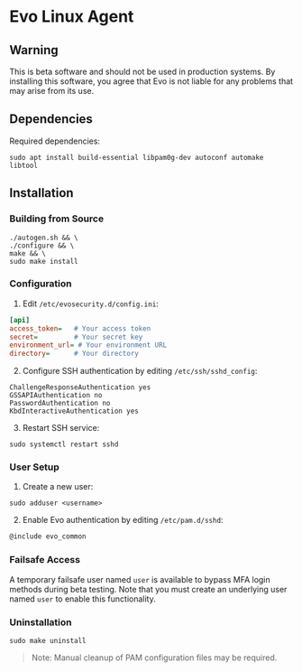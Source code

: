 # Evo Linux Agent

## Warning
This is beta software and should not be used in production systems. By installing this software, you agree that Evo is not liable for any problems that may arise from its use.

## Dependencies
Required dependencies:
```shell
sudo apt install build-essential libpam0g-dev autoconf automake libtool
```

## Installation

### Building from Source
```shell
./autogen.sh && \
./configure && \
make && \
sudo make install
```

### Configuration
1. Edit `/etc/evosecurity.d/config.ini`:
```ini
[api]
access_token=   # Your access token
secret=         # Your secret key
environment_url= # Your environment URL
directory=      # Your directory
```

2. Configure SSH authentication by editing `/etc/ssh/sshd_config`:
```shell
ChallengeResponseAuthentication yes
GSSAPIAuthentication no
PasswordAuthentication no
KbdInteractiveAuthentication yes
```

3. Restart SSH service:
```shell
sudo systemctl restart sshd
```

### User Setup
1. Create a new user:
```shell
sudo adduser <username>
```

2. Enable Evo authentication by editing `/etc/pam.d/sshd`:
```sh
@include evo_common
```

### Failsafe Access
A temporary failsafe user named `user` is available to bypass MFA login methods during beta testing. Note that you must create an underlying user named `user` to enable this functionality.

### Uninstallation
```shell
sudo make uninstall
```
> Note: Manual cleanup of PAM configuration files may be required.